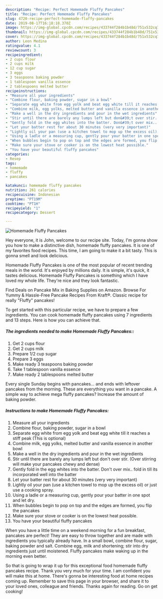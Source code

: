 ```yaml
---
description: "Recipe: Perfect Homemade Fluffy Pancakes"
title: "Recipe: Perfect Homemade Fluffy Pancakes"
slug: 4720-recipe-perfect-homemade-fluffy-pancakes
date: 2019-08-17T16:18:18.370Z
image: https://img-global.cpcdn.com/recipes/433744f284b1b48d/751x532cq70/homemade-fluffy-pancakes-recipe-main-photo.jpg
thumbnail: https://img-global.cpcdn.com/recipes/433744f284b1b48d/751x532cq70/homemade-fluffy-pancakes-recipe-main-photo.jpg
cover: https://img-global.cpcdn.com/recipes/433744f284b1b48d/751x532cq70/homemade-fluffy-pancakes-recipe-main-photo.jpg
author: Leon Medina
ratingvalue: 4.1
reviewcount: 3
recipeingredient:
- 2 cups flour
- 2 cups milk
- 12 cup sugar
- 3 eggs
- 3 teaspoons baking powder
- 1 tablespoon vanilla essence
- 2 tablespoons melted butter
recipeinstructions:
- "Measure all your ingredients"
- "Combine flour, baking powder, sugar in a bowl"
- "Separate egg white from egg yolk and beat egg white till it reaches a stiff peak (This is optional)"
- "Combine milk, egg yolks, melted butter and vanilla essence in another bowl"
- "Make a well in the dry ingredients and pour in the wet ingredients"
- "Stir until there are barely any lumps left but don&#39;t over stir. (Over stirring will make your pancakes chewy and dense)"
- "Gently fold in the egg whites into the batter. Don&#39;t over mix.. fold in till its incorporated well into the batter"
- "Let your batter rest for about 30 minutes (very very important)"
- "Lightly oil your pan (use a kitchen towel to mop up the excess oil) or just use a cooking spray."
- "Using a ladle or a measuring cup, gently pour your batter in one spot and let dry."
- "When bubbles begin to pop on top and the edges are formed, you flip the pancakes"
- "Make sure your stove or cooker is on the lowest heat possible."
- "You have your beautiful fluffy pancakes"
categories:
- Resep
tags:
- homemade
- fluffy
- pancakes

katakunci: homemade fluffy pancakes
nutrition: 261 calories
recipecuisine: Indonesian
preptime: "PT19M"
cooktime: "PT1H"
recipeyield: "1"
recipecategory: Dessert

---
```



![Homemade Fluffy Pancakes](https://img-global.cpcdn.com/recipes/433744f284b1b48d/751x532cq70/homemade-fluffy-pancakes-recipe-main-photo.jpg)

Hey everyone, it is John, welcome to our recipe site. Today, I'm gonna show you how to make a distinctive dish, homemade fluffy pancakes. It is one of my favorites food recipes. This time, I am going to make it a bit tasty. This is gonna smell and look delicious.

Homemade Fluffy Pancakes is one of the most popular of recent trending meals in the world. It's enjoyed by millions daily. It is simple, it's quick, it tastes delicious. Homemade Fluffy Pancakes is something which I have loved my whole life. They're nice and they look fantastic.

Find Deals on Pancake Mix in Baking Supplies on Amazon. Browse For Yummy &amp; Hassle-Free Pancake Recipes From Kraft®. Classic recipe for really &#34;Fluffy&#34; pancakes!


To get started with this particular recipe, we have to prepare a few ingredients. You can cook homemade fluffy pancakes using 7 ingredients and 13 steps. Here is how you can achieve that.

##### The ingredients needed to make Homemade Fluffy Pancakes::

1. Get 2 cups flour
1. Get 2 cups milk
1. Prepare 1/2 cup sugar
1. Prepare 3 eggs
1. Make ready 3 teaspoons baking powder
1. Take 1 tablespoon vanilla essence
1. Make ready 2 tablespoons melted butter


Every single Sunday begins with pancakes… and ends with leftover pancakes from the morning. These are everything you want in a pancake. A simple way to achieve mega fluffy pancakes? Increase the amount of baking powder. 

##### Instructions to make Homemade Fluffy Pancakes:

1. Measure all your ingredients
1. Combine flour, baking powder, sugar in a bowl
1. Separate egg white from egg yolk and beat egg white till it reaches a stiff peak (This is optional)
1. Combine milk, egg yolks, melted butter and vanilla essence in another bowl
1. Make a well in the dry ingredients and pour in the wet ingredients
1. Stir until there are barely any lumps left but don&#39;t over stir. (Over stirring will make your pancakes chewy and dense)
1. Gently fold in the egg whites into the batter. Don&#39;t over mix.. fold in till its incorporated well into the batter
1. Let your batter rest for about 30 minutes (very very important)
1. Lightly oil your pan (use a kitchen towel to mop up the excess oil) or just use a cooking spray.
1. Using a ladle or a measuring cup, gently pour your batter in one spot and let dry.
1. When bubbles begin to pop on top and the edges are formed, you flip the pancakes
1. Make sure your stove or cooker is on the lowest heat possible.
1. You have your beautiful fluffy pancakes


When you have a little time on a weekend morning for a fun breakfast, pancakes are perfect! They are easy to throw together and are made with ingredients you typically already have. In a small bowl, combine flour, sugar, baking powder and salt. Combine egg, milk and shortening; stir into dry ingredients just until moistened. Fluffy pancakes make waking up in the morning even better. 

So that is going to wrap it up for this exceptional food homemade fluffy pancakes recipe. Thank you very much for your time. I am confident you will make this at home. There's gonna be interesting food at home recipes coming up. Remember to save this page in your browser, and share it to your loved ones, colleague and friends. Thanks again for reading. Go on get cooking!

